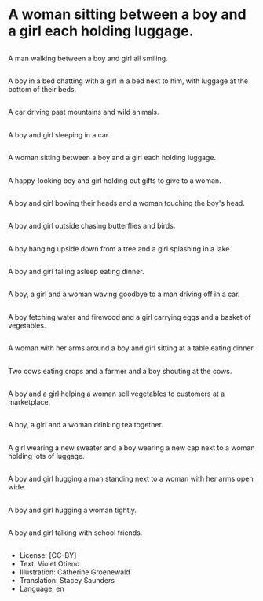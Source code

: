# A woman sitting between a boy and a girl each holding luggage.

##
A man walking between a boy and girl all smiling.

##
A boy in a bed chatting with a girl in a bed next to him, with luggage at the bottom of their beds.

##
A car driving past mountains and wild animals.

##
A boy and girl sleeping in a car.

##
A woman sitting between a boy and a girl each holding luggage.

##
A happy-looking boy and girl holding out gifts to give to a woman.

##
A boy and girl bowing their heads and a woman touching the boy's head.

##
A boy and girl outside chasing butterflies and birds.

##
A boy hanging upside down from a tree and a girl splashing in a lake.

##
A boy and girl falling asleep eating dinner.

##
A boy, a girl and a woman waving goodbye to a man driving off in a car.

##
A boy fetching water and firewood and a girl carrying eggs and a basket of vegetables.

##
A woman with her arms around a boy and girl sitting at a table eating dinner.

##
Two cows eating crops and a farmer and a boy shouting at the cows.

##
A boy and a girl helping a woman sell vegetables to customers at a marketplace.

##
A boy, a girl and a woman drinking tea together.

##
A girl wearing a new sweater and a boy wearing a new cap next to a woman holding lots of luggage.

##
A boy and girl hugging a man standing next to a woman with her arms open wide.

##
A boy and girl hugging a woman tightly.

##
A boy and girl talking with school friends.

##
* License: [CC-BY]
* Text: Violet Otieno
* Illustration: Catherine Groenewald
* Translation: Stacey Saunders
* Language: en

